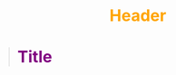 # <center><b><span style="color:orange">Header</span></b></center>

> # <b><span style="color:purple">Title</span></b>
